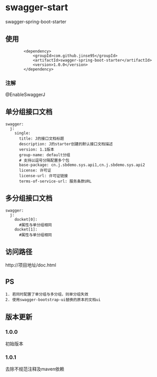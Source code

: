 # swagger-start

swagger-spring-boot-starter


## 使用
```
        <dependency>
            <groupId>com.github.jinse95</groupId>
            <artifactId>swagger-spring-boot-starter</artifactId>
            <version>1.0.0</version>
        </dependency>
```
### 注解
@EnableSwaggerJ

## 单分组接口文档
```
swagger:
  j:
    single:
      title: J的接口文档标题
      description: J的starter创建的默认接口文档描述
      version: 1.1版本
      group-name: default分组
      # 支持以逗号分隔配置多个包
      base-package: cn.j.sbdemo.sys.api1,cn.j.sbdemo.sys.api2
      license: 许可证
      license-url: 许可证链接
      terms-of-service-url: 服务条款URL
```
## 多分组接口文档
```
swagger:
  j:
    docket[0]:
      #属性与单分组相同
    docket[1]:
      #属性与单分组相同
```
## 访问路径
http://项目地址/doc.html

## PS
`1. 若同时配置了单分组与多分组，则单分组失效`  
`2. 使用swagger-bootstrap-ui替换的原本的文档ui`

## 版本更新

### 1.0.0
初始版本

### 1.0.1
去除不规范注释及maven依赖
